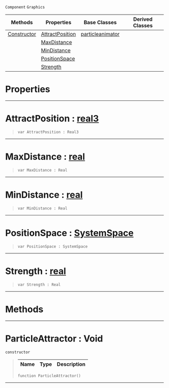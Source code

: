  `Component` `Graphics`



|Methods|Properties|Base Classes|Derived Classes|
|---|---|---|---|
|[ Constructor](https://github.com/PlasmaEngine/PlasmaDocs/blob/master/code_reference/class_reference/particleattractor.markdown#particleattractor-void)|[ AttractPosition](https://github.com/PlasmaEngine/PlasmaDocs/blob/master/code_reference/class_reference/particleattractor.markdown#attractposition-plasma-eng)|[particleanimator](https://github.com/PlasmaEngine/PlasmaDocs/blob/master/code_reference/class_reference/particleanimator.markdown)| |
| |[ MaxDistance](https://github.com/PlasmaEngine/PlasmaDocs/blob/master/code_reference/class_reference/particleattractor.markdown#maxdistance-plasma-engine)| | |
| |[ MinDistance](https://github.com/PlasmaEngine/PlasmaDocs/blob/master/code_reference/class_reference/particleattractor.markdown#mindistance-plasma-engine)| | |
| |[ PositionSpace](https://github.com/PlasmaEngine/PlasmaDocs/blob/master/code_reference/class_reference/particleattractor.markdown#positionspace-plasma-engin)| | |
| |[ Strength](https://github.com/PlasmaEngine/PlasmaDocs/blob/master/code_reference/class_reference/particleattractor.markdown#strength-plasma-engine-doc)| | |


 #  Properties


---  
 #  AttractPosition : [real3](https://github.com/PlasmaEngine/PlasmaDocs/blob/master/code_reference/lightning_base_types/real3.markdown)

> 
> ``` lang=cpp, name=Lightning
> var AttractPosition : Real3


---  
 #  MaxDistance : [real](https://github.com/PlasmaEngine/PlasmaDocs/blob/master/code_reference/lightning_base_types/real.markdown)

> 
> ``` lang=cpp, name=Lightning
> var MaxDistance : Real


---  
 #  MinDistance : [real](https://github.com/PlasmaEngine/PlasmaDocs/blob/master/code_reference/lightning_base_types/real.markdown)

> 
> ``` lang=cpp, name=Lightning
> var MinDistance : Real


---  
 #  PositionSpace : [SystemSpace](https://github.com/PlasmaEngine/PlasmaDocs/blob/master/code_reference/enum_reference.markdown#systemspace)

> 
> ``` lang=cpp, name=Lightning
> var PositionSpace : SystemSpace


---  
 #  Strength : [real](https://github.com/PlasmaEngine/PlasmaDocs/blob/master/code_reference/lightning_base_types/real.markdown)

> 
> ``` lang=cpp, name=Lightning
> var Strength : Real


---  
 #  Methods


---  
 #  ParticleAttractor : Void

 `constructor`

> 
> |Name|Type|Description|
> |---|---|---|
> ``` lang=cpp, name=Lightning
> function ParticleAttractor()
> ``` 


---  
 

 